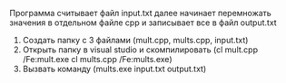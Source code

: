 Программа считывает файл input.txt далее начинает перемножать значения в отдельном файле cpp и записывает все в файл output.txt

1) Создать папку с 3 файлами (mult.cpp, mults.cpp, input.txt) 
2) Открыть папку в visual studio и скомпилировать (cl mult.cpp /Fe:mult.exe
cl mults.cpp /Fe:mults.exe)
3) Вызвать команду (mults.exe input.txt output.txt)
